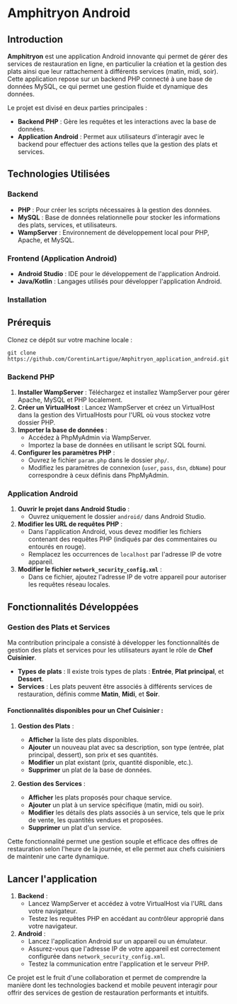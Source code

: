 # Amphitryon Android

## Introduction
**Amphitryon** est une application Android innovante qui permet de gérer des services de restauration en ligne, en particulier la création et la gestion des plats ainsi que leur rattachement à différents services (matin, midi, soir). Cette application repose sur un backend PHP connecté à une base de données MySQL, ce qui permet une gestion fluide et dynamique des données.

Le projet est divisé en deux parties principales :
- **Backend PHP** : Gère les requêtes et les interactions avec la base de données.
- **Application Android** : Permet aux utilisateurs d'interagir avec le backend pour effectuer des actions telles que la gestion des plats et services.

## Technologies Utilisées
### Backend
- **PHP** : Pour créer les scripts nécessaires à la gestion des données.
- **MySQL** : Base de données relationnelle pour stocker les informations des plats, services, et utilisateurs.
- **WampServer** : Environnement de développement local pour PHP, Apache, et MySQL.
  
### Frontend (Application Android)
- **Android Studio** : IDE pour le développement de l'application Android.
- **Java/Kotlin** : Langages utilisés pour développer l'application Android.

### Installation

## Prérequis

Clonez ce dépôt sur votre machine locale :

 
```git clone https://github.com/CorentinLartigue/Amphitryon_application_android.git```

### Backend PHP
1. **Installer WampServer** : Téléchargez et installez WampServer pour gérer Apache, MySQL et PHP localement.
2. **Créer un VirtualHost** : Lancez WampServer et créez un VirtualHost dans la gestion des VirtualHosts pour l'URL où vous stockez votre dossier PHP.
3. **Importer la base de données** :
   - Accédez à PhpMyAdmin via WampServer.
   - Importez la base de données en utilisant le script SQL fourni.
4. **Configurer les paramètres PHP** :
   - Ouvrez le fichier `param.php` dans le dossier `php/`.
   - Modifiez les paramètres de connexion (`user`, `pass`, `dsn`, `dbName`) pour correspondre à ceux définis dans PhpMyAdmin.

### Application Android
1. **Ouvrir le projet dans Android Studio** :
   - Ouvrez uniquement le dossier `android/` dans Android Studio.
2. **Modifier les URL de requêtes PHP** :
   - Dans l'application Android, vous devez modifier les fichiers contenant des requêtes PHP (indiqués par des commentaires ou entourés en rouge).
   - Remplacez les occurrences de `localhost` par l'adresse IP de votre appareil.
3. **Modifier le fichier `network_security_config.xml`** :
   - Dans ce fichier, ajoutez l'adresse IP de votre appareil pour autoriser les requêtes réseau locales.

## Fonctionnalités Développées

### Gestion des Plats et Services
Ma contribution principale a consisté à développer les fonctionnalités de gestion des plats et services pour les utilisateurs ayant le rôle de **Chef Cuisinier**.

- **Types de plats** : Il existe trois types de plats : **Entrée**, **Plat principal**, et **Dessert**.
- **Services** : Les plats peuvent être associés à différents services de restauration, définis comme **Matin**, **Midi**, et **Soir**.
  
#### Fonctionnalités disponibles pour un Chef Cuisinier :
1. **Gestion des Plats** :
   - **Afficher** la liste des plats disponibles.
   - **Ajouter** un nouveau plat avec sa description, son type (entrée, plat principal, dessert), son prix et ses quantités.
   - **Modifier** un plat existant (prix, quantité disponible, etc.).
   - **Supprimer** un plat de la base de données.

2. **Gestion des Services** :
   - **Afficher** les plats proposés pour chaque service.
   - **Ajouter** un plat à un service spécifique (matin, midi ou soir).
   - **Modifier** les détails des plats associés à un service, tels que le prix de vente, les quantités vendues et proposées.
   - **Supprimer** un plat d'un service.

Cette fonctionnalité permet une gestion souple et efficace des offres de restauration selon l'heure de la journée, et elle permet aux chefs cuisiniers de maintenir une carte dynamique.

## Lancer l'application
1. **Backend** :
   - Lancez WampServer et accédez à votre VirtualHost via l'URL dans votre navigateur.
   - Testez les requêtes PHP en accédant au contrôleur approprié dans votre navigateur.
2. **Android** :
   - Lancez l'application Android sur un appareil ou un émulateur.
   - Assurez-vous que l'adresse IP de votre appareil est correctement configurée dans `network_security_config.xml`.
   - Testez la communication entre l'application et le serveur PHP.

Ce projet est le fruit d'une collaboration et permet de comprendre la manière dont les technologies backend et mobile peuvent interagir pour offrir des services de gestion de restauration performants et intuitifs.
